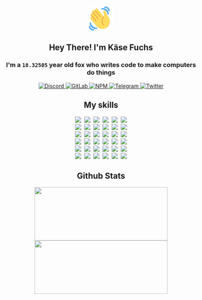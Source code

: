 <div><p align=center><img src=./resources/images/wave.gif width=64px height=64px></p><h2 align=center>Hey There! I'm Käse Fuchs</h2><h3 align=center>I'm a <code>18.32505</code> year old fox who writes code to make computers do things</h3><p align=center><a href=https://discord.com/users/507526681125322772><img alt=Discord src="https://img.shields.io/badge/Discord-5865F2?logo=discord&logoColor=white&style=flat-square#798d1823c9b80429fcff8102f1b6d4b0"> </a><a href=https://gitlab.com/kasefuchs><img alt=GitLab src="https://img.shields.io/badge/GitLab-330F63?logo=gitlab&logoColor=white&style=flat-square#798d1823c9b80429fcff8102f1b6d4b0"> </a><a href=https://npmjs.com/~kasefuchs><img alt=NPM src="https://img.shields.io/badge/NPM-CB3837?logo=npm&logoColor=white&style=flat-square#798d1823c9b80429fcff8102f1b6d4b0"> </a><a href=https://t.me/kasefuchs><img alt=Telegram src="https://img.shields.io/badge/Telegram-2CA5E0?logo=telegram&logoColor=white&style=flat-square#798d1823c9b80429fcff8102f1b6d4b0"> </a><a href=https://twitter.com/kasefuchs><img alt=Twitter src="https://img.shields.io/badge/Twitter-1DA1F2?logo=twitter&logoColor=white&style=flat-square#798d1823c9b80429fcff8102f1b6d4b0"></a></p><h2 align=center>My skills</h2><p align=center><a href=https://aws.amazon.com/ ><picture><source srcset="https://skillicons.dev/icons?i=aws&theme=dark#798d1823c9b80429fcff8102f1b6d4b0" media="(prefers-color-scheme: dark)"><source srcset="https://skillicons.dev/icons?i=aws&theme=light#798d1823c9b80429fcff8102f1b6d4b0" media="(prefers-color-scheme: light), (prefers-color-scheme: no-preference)"><img src="https://skillicons.dev/icons?i=aws&theme=light#798d1823c9b80429fcff8102f1b6d4b0"></picture></a>&nbsp;&nbsp;<a href=https://en.wikipedia.org/wiki/Bash_(Unix_shell)><picture><source srcset="https://skillicons.dev/icons?i=bash&theme=dark#798d1823c9b80429fcff8102f1b6d4b0" media="(prefers-color-scheme: dark)"><source srcset="https://skillicons.dev/icons?i=bash&theme=light#798d1823c9b80429fcff8102f1b6d4b0" media="(prefers-color-scheme: light), (prefers-color-scheme: no-preference)"><img src="https://skillicons.dev/icons?i=bash&theme=light#798d1823c9b80429fcff8102f1b6d4b0"></picture></a>&nbsp;&nbsp;<a href=https://discord.com/developers/docs><picture><source srcset="https://skillicons.dev/icons?i=bots&theme=dark#798d1823c9b80429fcff8102f1b6d4b0" media="(prefers-color-scheme: dark)"><source srcset="https://skillicons.dev/icons?i=bots&theme=light#798d1823c9b80429fcff8102f1b6d4b0" media="(prefers-color-scheme: light), (prefers-color-scheme: no-preference)"><img src="https://skillicons.dev/icons?i=bots&theme=light#798d1823c9b80429fcff8102f1b6d4b0"></picture></a>&nbsp;&nbsp;<a href=https://www.cloudflare.com/ ><picture><source srcset="https://skillicons.dev/icons?i=cloudflare&theme=dark#798d1823c9b80429fcff8102f1b6d4b0" media="(prefers-color-scheme: dark)"><source srcset="https://skillicons.dev/icons?i=cloudflare&theme=light#798d1823c9b80429fcff8102f1b6d4b0" media="(prefers-color-scheme: light), (prefers-color-scheme: no-preference)"><img src="https://skillicons.dev/icons?i=cloudflare&theme=light#798d1823c9b80429fcff8102f1b6d4b0"></picture></a>&nbsp;&nbsp;<a href=https://en.wikipedia.org/wiki/CSS><picture><source srcset="https://skillicons.dev/icons?i=css&theme=dark#798d1823c9b80429fcff8102f1b6d4b0" media="(prefers-color-scheme: dark)"><source srcset="https://skillicons.dev/icons?i=css&theme=light#798d1823c9b80429fcff8102f1b6d4b0" media="(prefers-color-scheme: light), (prefers-color-scheme: no-preference)"><img src="https://skillicons.dev/icons?i=css&theme=light#798d1823c9b80429fcff8102f1b6d4b0"></picture></a>&nbsp;&nbsp;<a href=https://www.docker.com/ ><picture><source srcset="https://skillicons.dev/icons?i=docker&theme=dark#798d1823c9b80429fcff8102f1b6d4b0" media="(prefers-color-scheme: dark)"><source srcset="https://skillicons.dev/icons?i=docker&theme=light#798d1823c9b80429fcff8102f1b6d4b0" media="(prefers-color-scheme: light), (prefers-color-scheme: no-preference)"><img src="https://skillicons.dev/icons?i=docker&theme=light#798d1823c9b80429fcff8102f1b6d4b0"></picture></a><br><a href=https://www.electronjs.org/ ><picture><source srcset="https://skillicons.dev/icons?i=electron&theme=dark#798d1823c9b80429fcff8102f1b6d4b0" media="(prefers-color-scheme: dark)"><source srcset="https://skillicons.dev/icons?i=electron&theme=light#798d1823c9b80429fcff8102f1b6d4b0" media="(prefers-color-scheme: light), (prefers-color-scheme: no-preference)"><img src="https://skillicons.dev/icons?i=electron&theme=light#798d1823c9b80429fcff8102f1b6d4b0"></picture></a>&nbsp;&nbsp;<a href=https://expressjs.com/ ><picture><source srcset="https://skillicons.dev/icons?i=express&theme=dark#798d1823c9b80429fcff8102f1b6d4b0" media="(prefers-color-scheme: dark)"><source srcset="https://skillicons.dev/icons?i=express&theme=light#798d1823c9b80429fcff8102f1b6d4b0" media="(prefers-color-scheme: light), (prefers-color-scheme: no-preference)"><img src="https://skillicons.dev/icons?i=express&theme=light#798d1823c9b80429fcff8102f1b6d4b0"></picture></a>&nbsp;&nbsp;<a href=https://www.figma.com/ ><picture><source srcset="https://skillicons.dev/icons?i=figma&theme=dark#798d1823c9b80429fcff8102f1b6d4b0" media="(prefers-color-scheme: dark)"><source srcset="https://skillicons.dev/icons?i=figma&theme=light#798d1823c9b80429fcff8102f1b6d4b0" media="(prefers-color-scheme: light), (prefers-color-scheme: no-preference)"><img src="https://skillicons.dev/icons?i=figma&theme=light#798d1823c9b80429fcff8102f1b6d4b0"></picture></a>&nbsp;&nbsp;<a href=https://firebase.google.com/ ><picture><source srcset="https://skillicons.dev/icons?i=firebase&theme=dark#798d1823c9b80429fcff8102f1b6d4b0" media="(prefers-color-scheme: dark)"><source srcset="https://skillicons.dev/icons?i=firebase&theme=light#798d1823c9b80429fcff8102f1b6d4b0" media="(prefers-color-scheme: light), (prefers-color-scheme: no-preference)"><img src="https://skillicons.dev/icons?i=firebase&theme=light#798d1823c9b80429fcff8102f1b6d4b0"></picture></a>&nbsp;&nbsp;<a href=https://flask.palletsprojects.com/ ><picture><source srcset="https://skillicons.dev/icons?i=flask&theme=dark#798d1823c9b80429fcff8102f1b6d4b0" media="(prefers-color-scheme: dark)"><source srcset="https://skillicons.dev/icons?i=flask&theme=light#798d1823c9b80429fcff8102f1b6d4b0" media="(prefers-color-scheme: light), (prefers-color-scheme: no-preference)"><img src="https://skillicons.dev/icons?i=flask&theme=light#798d1823c9b80429fcff8102f1b6d4b0"></picture></a>&nbsp;&nbsp;<a href=https://cloud.google.com/ ><picture><source srcset="https://skillicons.dev/icons?i=gcp&theme=dark#798d1823c9b80429fcff8102f1b6d4b0" media="(prefers-color-scheme: dark)"><source srcset="https://skillicons.dev/icons?i=gcp&theme=light#798d1823c9b80429fcff8102f1b6d4b0" media="(prefers-color-scheme: light), (prefers-color-scheme: no-preference)"><img src="https://skillicons.dev/icons?i=gcp&theme=light#798d1823c9b80429fcff8102f1b6d4b0"></picture></a><br><a href=https://git-scm.com/ ><picture><source srcset="https://skillicons.dev/icons?i=git&theme=dark#798d1823c9b80429fcff8102f1b6d4b0" media="(prefers-color-scheme: dark)"><source srcset="https://skillicons.dev/icons?i=git&theme=light#798d1823c9b80429fcff8102f1b6d4b0" media="(prefers-color-scheme: light), (prefers-color-scheme: no-preference)"><img src="https://skillicons.dev/icons?i=git&theme=light#798d1823c9b80429fcff8102f1b6d4b0"></picture></a>&nbsp;&nbsp;<a href=https://github.com/ ><picture><source srcset="https://skillicons.dev/icons?i=github&theme=dark#798d1823c9b80429fcff8102f1b6d4b0" media="(prefers-color-scheme: dark)"><source srcset="https://skillicons.dev/icons?i=github&theme=light#798d1823c9b80429fcff8102f1b6d4b0" media="(prefers-color-scheme: light), (prefers-color-scheme: no-preference)"><img src="https://skillicons.dev/icons?i=github&theme=light#798d1823c9b80429fcff8102f1b6d4b0"></picture></a>&nbsp;&nbsp;<a href=https://gitlab.com/ ><picture><source srcset="https://skillicons.dev/icons?i=gitlab&theme=dark#798d1823c9b80429fcff8102f1b6d4b0" media="(prefers-color-scheme: dark)"><source srcset="https://skillicons.dev/icons?i=gitlab&theme=light#798d1823c9b80429fcff8102f1b6d4b0" media="(prefers-color-scheme: light), (prefers-color-scheme: no-preference)"><img src="https://skillicons.dev/icons?i=gitlab&theme=light#798d1823c9b80429fcff8102f1b6d4b0"></picture></a>&nbsp;&nbsp;<a href=https://www.heroku.com/ ><picture><source srcset="https://skillicons.dev/icons?i=heroku&theme=dark#798d1823c9b80429fcff8102f1b6d4b0" media="(prefers-color-scheme: dark)"><source srcset="https://skillicons.dev/icons?i=heroku&theme=light#798d1823c9b80429fcff8102f1b6d4b0" media="(prefers-color-scheme: light), (prefers-color-scheme: no-preference)"><img src="https://skillicons.dev/icons?i=heroku&theme=light#798d1823c9b80429fcff8102f1b6d4b0"></picture></a>&nbsp;&nbsp;<a href=https://en.wikipedia.org/wiki/HTML><picture><source srcset="https://skillicons.dev/icons?i=html&theme=dark#798d1823c9b80429fcff8102f1b6d4b0" media="(prefers-color-scheme: dark)"><source srcset="https://skillicons.dev/icons?i=html&theme=light#798d1823c9b80429fcff8102f1b6d4b0" media="(prefers-color-scheme: light), (prefers-color-scheme: no-preference)"><img src="https://skillicons.dev/icons?i=html&theme=light#798d1823c9b80429fcff8102f1b6d4b0"></picture></a>&nbsp;&nbsp;<a href=https://en.wikipedia.org/wiki/JavaScript><picture><source srcset="https://skillicons.dev/icons?i=js&theme=dark#798d1823c9b80429fcff8102f1b6d4b0" media="(prefers-color-scheme: dark)"><source srcset="https://skillicons.dev/icons?i=js&theme=light#798d1823c9b80429fcff8102f1b6d4b0" media="(prefers-color-scheme: light), (prefers-color-scheme: no-preference)"><img src="https://skillicons.dev/icons?i=js&theme=light#798d1823c9b80429fcff8102f1b6d4b0"></picture></a><br><a href=https://en.wikipedia.org/wiki/Linux><picture><source srcset="https://skillicons.dev/icons?i=linux&theme=dark#798d1823c9b80429fcff8102f1b6d4b0" media="(prefers-color-scheme: dark)"><source srcset="https://skillicons.dev/icons?i=linux&theme=light#798d1823c9b80429fcff8102f1b6d4b0" media="(prefers-color-scheme: light), (prefers-color-scheme: no-preference)"><img src="https://skillicons.dev/icons?i=linux&theme=light#798d1823c9b80429fcff8102f1b6d4b0"></picture></a>&nbsp;&nbsp;<a href=https://mui.com/ ><picture><source srcset="https://skillicons.dev/icons?i=materialui&theme=dark#798d1823c9b80429fcff8102f1b6d4b0" media="(prefers-color-scheme: dark)"><source srcset="https://skillicons.dev/icons?i=materialui&theme=light#798d1823c9b80429fcff8102f1b6d4b0" media="(prefers-color-scheme: light), (prefers-color-scheme: no-preference)"><img src="https://skillicons.dev/icons?i=materialui&theme=light#798d1823c9b80429fcff8102f1b6d4b0"></picture></a>&nbsp;&nbsp;<a href=https://en.wikipedia.org/wiki/Markdown><picture><source srcset="https://skillicons.dev/icons?i=md&theme=dark#798d1823c9b80429fcff8102f1b6d4b0" media="(prefers-color-scheme: dark)"><source srcset="https://skillicons.dev/icons?i=md&theme=light#798d1823c9b80429fcff8102f1b6d4b0" media="(prefers-color-scheme: light), (prefers-color-scheme: no-preference)"><img src="https://skillicons.dev/icons?i=md&theme=light#798d1823c9b80429fcff8102f1b6d4b0"></picture></a>&nbsp;&nbsp;<a href=https://www.mongodb.com/ ><picture><source srcset="https://skillicons.dev/icons?i=mongodb&theme=dark#798d1823c9b80429fcff8102f1b6d4b0" media="(prefers-color-scheme: dark)"><source srcset="https://skillicons.dev/icons?i=mongodb&theme=light#798d1823c9b80429fcff8102f1b6d4b0" media="(prefers-color-scheme: light), (prefers-color-scheme: no-preference)"><img src="https://skillicons.dev/icons?i=mongodb&theme=light#798d1823c9b80429fcff8102f1b6d4b0"></picture></a>&nbsp;&nbsp;<a href=https://www.mysql.com/ ><picture><source srcset="https://skillicons.dev/icons?i=mysql&theme=dark#798d1823c9b80429fcff8102f1b6d4b0" media="(prefers-color-scheme: dark)"><source srcset="https://skillicons.dev/icons?i=mysql&theme=light#798d1823c9b80429fcff8102f1b6d4b0" media="(prefers-color-scheme: light), (prefers-color-scheme: no-preference)"><img src="https://skillicons.dev/icons?i=mysql&theme=light#798d1823c9b80429fcff8102f1b6d4b0"></picture></a>&nbsp;&nbsp;<a href=https://nextjs.org/ ><picture><source srcset="https://skillicons.dev/icons?i=nextjs&theme=dark#798d1823c9b80429fcff8102f1b6d4b0" media="(prefers-color-scheme: dark)"><source srcset="https://skillicons.dev/icons?i=nextjs&theme=light#798d1823c9b80429fcff8102f1b6d4b0" media="(prefers-color-scheme: light), (prefers-color-scheme: no-preference)"><img src="https://skillicons.dev/icons?i=nextjs&theme=light#798d1823c9b80429fcff8102f1b6d4b0"></picture></a><br><a href=https://nodejs.org/en/ ><picture><source srcset="https://skillicons.dev/icons?i=nodejs&theme=dark#798d1823c9b80429fcff8102f1b6d4b0" media="(prefers-color-scheme: dark)"><source srcset="https://skillicons.dev/icons?i=nodejs&theme=light#798d1823c9b80429fcff8102f1b6d4b0" media="(prefers-color-scheme: light), (prefers-color-scheme: no-preference)"><img src="https://skillicons.dev/icons?i=nodejs&theme=light#798d1823c9b80429fcff8102f1b6d4b0"></picture></a>&nbsp;&nbsp;<a href=https://www.postgresql.org/ ><picture><source srcset="https://skillicons.dev/icons?i=postgres&theme=dark#798d1823c9b80429fcff8102f1b6d4b0" media="(prefers-color-scheme: dark)"><source srcset="https://skillicons.dev/icons?i=postgres&theme=light#798d1823c9b80429fcff8102f1b6d4b0" media="(prefers-color-scheme: light), (prefers-color-scheme: no-preference)"><img src="https://skillicons.dev/icons?i=postgres&theme=light#798d1823c9b80429fcff8102f1b6d4b0"></picture></a>&nbsp;&nbsp;<a href=https://learn.microsoft.com/en-us/powershell/ ><picture><source srcset="https://skillicons.dev/icons?i=powershell&theme=dark#798d1823c9b80429fcff8102f1b6d4b0" media="(prefers-color-scheme: dark)"><source srcset="https://skillicons.dev/icons?i=powershell&theme=light#798d1823c9b80429fcff8102f1b6d4b0" media="(prefers-color-scheme: light), (prefers-color-scheme: no-preference)"><img src="https://skillicons.dev/icons?i=powershell&theme=light#798d1823c9b80429fcff8102f1b6d4b0"></picture></a>&nbsp;&nbsp;<a href=https://www.python.org/ ><picture><source srcset="https://skillicons.dev/icons?i=py&theme=dark#798d1823c9b80429fcff8102f1b6d4b0" media="(prefers-color-scheme: dark)"><source srcset="https://skillicons.dev/icons?i=py&theme=light#798d1823c9b80429fcff8102f1b6d4b0" media="(prefers-color-scheme: light), (prefers-color-scheme: no-preference)"><img src="https://skillicons.dev/icons?i=py&theme=light#798d1823c9b80429fcff8102f1b6d4b0"></picture></a>&nbsp;&nbsp;<a href=https://www.raspberrypi.org/ ><picture><source srcset="https://skillicons.dev/icons?i=raspberrypi&theme=dark#798d1823c9b80429fcff8102f1b6d4b0" media="(prefers-color-scheme: dark)"><source srcset="https://skillicons.dev/icons?i=raspberrypi&theme=light#798d1823c9b80429fcff8102f1b6d4b0" media="(prefers-color-scheme: light), (prefers-color-scheme: no-preference)"><img src="https://skillicons.dev/icons?i=raspberrypi&theme=light#798d1823c9b80429fcff8102f1b6d4b0"></picture></a>&nbsp;&nbsp;<a href=https://reactjs.org/ ><picture><source srcset="https://skillicons.dev/icons?i=react&theme=dark#798d1823c9b80429fcff8102f1b6d4b0" media="(prefers-color-scheme: dark)"><source srcset="https://skillicons.dev/icons?i=react&theme=light#798d1823c9b80429fcff8102f1b6d4b0" media="(prefers-color-scheme: light), (prefers-color-scheme: no-preference)"><img src="https://skillicons.dev/icons?i=react&theme=light#798d1823c9b80429fcff8102f1b6d4b0"></picture></a><br><a href=https://redux.js.org/ ><picture><source srcset="https://skillicons.dev/icons?i=redux&theme=dark#798d1823c9b80429fcff8102f1b6d4b0" media="(prefers-color-scheme: dark)"><source srcset="https://skillicons.dev/icons?i=redux&theme=light#798d1823c9b80429fcff8102f1b6d4b0" media="(prefers-color-scheme: light), (prefers-color-scheme: no-preference)"><img src="https://skillicons.dev/icons?i=redux&theme=light#798d1823c9b80429fcff8102f1b6d4b0"></picture></a>&nbsp;&nbsp;<a href=https://en.wikipedia.org/wiki/Regular_expression><picture><source srcset="https://skillicons.dev/icons?i=regex&theme=dark#798d1823c9b80429fcff8102f1b6d4b0" media="(prefers-color-scheme: dark)"><source srcset="https://skillicons.dev/icons?i=regex&theme=light#798d1823c9b80429fcff8102f1b6d4b0" media="(prefers-color-scheme: light), (prefers-color-scheme: no-preference)"><img src="https://skillicons.dev/icons?i=regex&theme=light#798d1823c9b80429fcff8102f1b6d4b0"></picture></a>&nbsp;&nbsp;<a href=https://en.wikipedia.org/wiki/Sass_(stylesheet_language)><picture><source srcset="https://skillicons.dev/icons?i=sass&theme=dark#798d1823c9b80429fcff8102f1b6d4b0" media="(prefers-color-scheme: dark)"><source srcset="https://skillicons.dev/icons?i=sass&theme=light#798d1823c9b80429fcff8102f1b6d4b0" media="(prefers-color-scheme: light), (prefers-color-scheme: no-preference)"><img src="https://skillicons.dev/icons?i=sass&theme=light#798d1823c9b80429fcff8102f1b6d4b0"></picture></a>&nbsp;&nbsp;<a href=https://www.typescriptlang.org/ ><picture><source srcset="https://skillicons.dev/icons?i=ts&theme=dark#798d1823c9b80429fcff8102f1b6d4b0" media="(prefers-color-scheme: dark)"><source srcset="https://skillicons.dev/icons?i=ts&theme=light#798d1823c9b80429fcff8102f1b6d4b0" media="(prefers-color-scheme: light), (prefers-color-scheme: no-preference)"><img src="https://skillicons.dev/icons?i=ts&theme=light#798d1823c9b80429fcff8102f1b6d4b0"></picture></a>&nbsp;&nbsp;<a href=https://unity.com/ ><picture><source srcset="https://skillicons.dev/icons?i=unity&theme=dark#798d1823c9b80429fcff8102f1b6d4b0" media="(prefers-color-scheme: dark)"><source srcset="https://skillicons.dev/icons?i=unity&theme=light#798d1823c9b80429fcff8102f1b6d4b0" media="(prefers-color-scheme: light), (prefers-color-scheme: no-preference)"><img src="https://skillicons.dev/icons?i=unity&theme=light#798d1823c9b80429fcff8102f1b6d4b0"></picture></a>&nbsp;&nbsp;<a href=https://workers.cloudflare.com/ ><picture><source srcset="https://skillicons.dev/icons?i=workers&theme=dark#798d1823c9b80429fcff8102f1b6d4b0" media="(prefers-color-scheme: dark)"><source srcset="https://skillicons.dev/icons?i=workers&theme=light#798d1823c9b80429fcff8102f1b6d4b0" media="(prefers-color-scheme: light), (prefers-color-scheme: no-preference)"><img src="https://skillicons.dev/icons?i=workers&theme=light#798d1823c9b80429fcff8102f1b6d4b0"></picture></a><br></p><h2 align=center>Github Stats</h2><p align=center><picture><source srcset="https://github-readme-stats-kasefuchs.vercel.app/api/?count_private=true&hide_border=true&hide_rank=true&line_height=20&hide_title=true&username=Kasefuchs&theme=dark#798d1823c9b80429fcff8102f1b6d4b0" media="(prefers-color-scheme: dark)"><source srcset="https://github-readme-stats-kasefuchs.vercel.app/api/?count_private=true&hide_border=true&hide_rank=true&line_height=20&hide_title=true&username=Kasefuchs&theme=light#798d1823c9b80429fcff8102f1b6d4b0" media="(prefers-color-scheme: light), (prefers-color-scheme: no-preference)"><img align=middle width=350 height=140 src="https://github-readme-stats-kasefuchs.vercel.app/api/?count_private=true&hide_border=true&hide_rank=true&line_height=20&hide_title=true&username=Kasefuchs&theme=light#798d1823c9b80429fcff8102f1b6d4b0"></picture><picture><source srcset="https://github-readme-stats-kasefuchs.vercel.app/api/top-langs/?count_private=true&hide_border=true&layout=compact&username=Kasefuchs&theme=dark#798d1823c9b80429fcff8102f1b6d4b0" media="(prefers-color-scheme: dark)"><source srcset="https://github-readme-stats-kasefuchs.vercel.app/api/top-langs/?count_private=true&hide_border=true&layout=compact&username=Kasefuchs&theme=light#798d1823c9b80429fcff8102f1b6d4b0" media="(prefers-color-scheme: light), (prefers-color-scheme: no-preference)"><img align=middle width=350 height=140 src="https://github-readme-stats-kasefuchs.vercel.app/api/top-langs/?count_private=true&hide_border=true&layout=compact&username=Kasefuchs&theme=light#798d1823c9b80429fcff8102f1b6d4b0"></picture></p><img src="https://hit.yhype.me/github/profile?user_id=64592097#798d1823c9b80429fcff8102f1b6d4b0" alt=""></div>